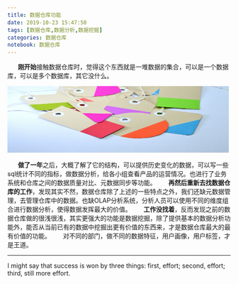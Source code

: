```yaml
---
title: 数据仓库功能
date: 2019-10-23 15:47:50
tags: [数据仓库,数据分析,数据挖掘]
categories: 数据仓库
notebook: 数据仓库
---
```


&nbsp;&nbsp;&nbsp;&nbsp;&nbsp;&nbsp;<b>刚开始</b>接触数据仓库时，觉得这个东西就是一堆数据的集合，可以是一个数据库，可以是多个数据库，其它没什么。

<img src="数据仓库功能/tags.jpeg" width="500" height="150"/>

<!-- more -->

&nbsp;&nbsp;&nbsp;&nbsp;&nbsp;&nbsp;<b>做了一年</b>之后，大概了解了它的结构，可以提供历史变化的数据，可以写一些sql统计不同的指标，做数据分析，给各小组查看产品的运营情况。也进行了业务系统和仓库之间的数据质量对比、元数据同步等功能。
&nbsp;&nbsp;&nbsp;&nbsp;&nbsp;&nbsp;<b>再然后重新去找数据仓库的工作</b>，发现其实不然，数据仓库除了上述的一些特点之外，我们还缺元数据管理，去管理仓库中的数据。也缺OLAP分析系统，分析人员可以使用不同的维度组合进行数据分析，使得数据发挥最大的价值。
&nbsp;&nbsp;&nbsp;&nbsp;&nbsp;&nbsp;<b>工作没找着</b>，反而发现之前的数据仓库做的很浅很浅，其实更强大的功能是数据挖掘，除了提供基本的数据分析功能外，能否从当前已有的数据中挖掘出更有价值的东西来，才是数据仓库最大的最有价值的功能。
&nbsp;&nbsp;&nbsp;&nbsp;&nbsp;&nbsp;对不同的部门，做不同的数据特征，用户画像，用户标签，才是王道。

- - -
I might say that success is won by three things: first, effort; second, effort; third, still more effort.